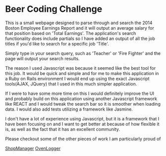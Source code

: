 # Beer Coding Challenge

This is a small webpage designed to parse through and search the 2014 Boston Employee Earnings Report and it will output an average salary for that position based on 'Total Earnings'. The application's search functionality does include partials so I have added an output of all the job titles if you'd like to search for a specific job 'Title'.

Simply type in your search query, such as 'Teacher' or 'Fire Fighter' and the page will output your search results.

The reason I used Javascript was because it seemed like the best tool for this job. It would be quick and simple and for me to make this application in a Ruby on Rails environment I would end up using the exact Javascript tools(AJAX, JQuery) that I used in this much simpler application.

If I were to have some more time on this I would definitely improve the UI and probably build on this application using another Javascript framework like REACT and I would tweak the search bar so it is smoother when loading data. I would also add tests utilizing a framework like Jasmine.

I don't have a lot of experience using Javascript, but it is a framework that I have been focusing on and I want to get better at because of how flexible it is, as well as the fact that it has an excellent community.

Please checkout some of the other pieces of work I am particularly proud of

[ShopManager](https://github.com/josephferrairo/ShopManager)
[OvenLogger](https://github.com/josephferrairo/Oven-Logger)
